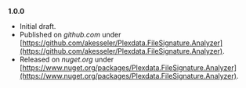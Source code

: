 
**1.0.0**
- Initial draft.
- Published on _github.com_ under [https://github.com/akesseler/Plexdata.FileSignature.Analyzer](https://github.com/akesseler/Plexdata.FileSignature.Analyzer).
- Released on _nuget.org_ under [https://www.nuget.org/packages/Plexdata.FileSignature.Analyzer](https://www.nuget.org/packages/Plexdata.FileSignature.Analyzer).
